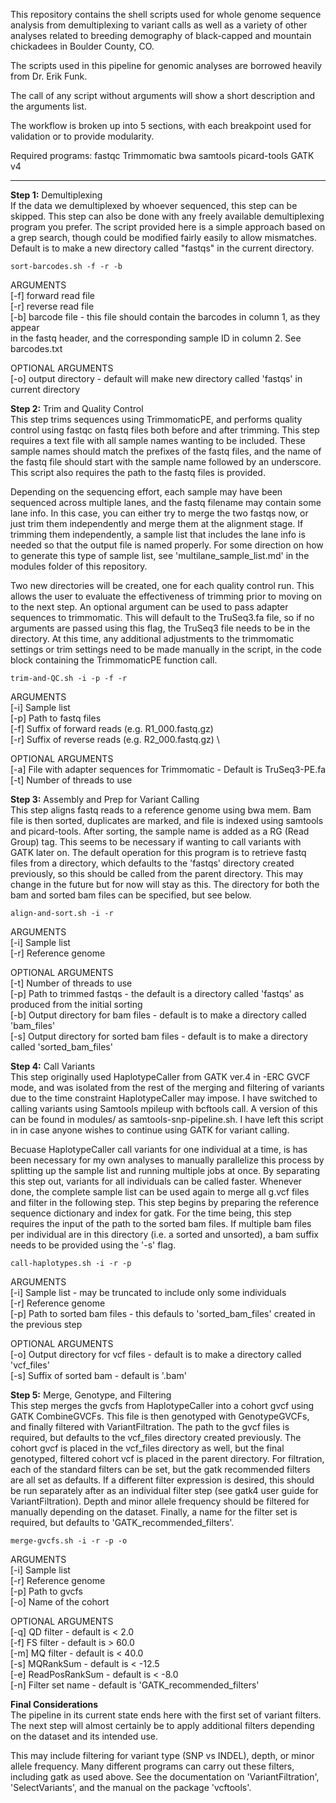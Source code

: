 This repository contains the shell scripts used for whole genome sequence analysis from demultiplexing to variant calls as well as a variety of other analyses related to breeding demography of black-capped and mountain chickadees in Boulder County, CO.

The scripts used in this pipeline for genomic analyses are borrowed heavily from Dr. Erik Funk.

The call of any script without arguments will show a short description and the arguments list.

The workflow is broken up into 5 sections, with each breakpoint used for validation or to provide modularity.

Required programs:
fastqc
Trimmomatic
bwa
samtools
picard-tools
GATK v4

------------------------------------------------------------------------------------------------------

**Step 1:** Demultiplexing \
If the data we demultiplexed by whoever sequenced, this step can be skipped. This step can also be done with any freely available demultiplexing program you prefer. The script provided here is a simple approach based on a grep search, though could be modified fairly easily to allow mismatches. Default is to make a new directory called "fastqs" in the current directory.

    sort-barcodes.sh -f -r -b

ARGUMENTS \
[-f] forward read file \
[-r] reverse read file \
[-b] barcode file - this file should contain the barcodes in column 1, as they appear \
     in the fastq header, and the corresponding sample ID in column 2. See barcodes.txt

OPTIONAL ARGUMENTS \
[-o] output directory - default will make new directory called 'fastqs' in current directory

**Step 2:** Trim and Quality Control \
This step trims sequences using TrimmomaticPE, and performs quality control using fastqc on fastq files both before and after trimming. This step requires a text file with all sample names wanting to be included. These sample names should match the prefixes of the fastq files, and the name of the fastq file should start with the sample name followed by an underscore. This script also requires the path to the fastq files is provided.

Depending on the sequencing effort, each sample may have been sequenced across multiple lanes, and the fastq filename may contain some lane info. In this case, you can either try to merge the two fastqs now, or just trim them independently and merge them at the alignment stage. If trimming them independently, a sample list that includes the lane info is needed so that the output file is named properly. For some direction on how to generate this type of sample list, see 'multilane_sample_list.md' in the modules folder of this repository.

Two new directories will be created, one for each quality control run. This allows the user to evaluate the effectiveness of trimming prior to moving on to the next step. An optional argument can be used to pass adapter sequences to trimmomatic. This will default to the TruSeq3.fa file, so if no arguments are passed using this flag, the TruSeq3 file needs to be in the directory. At this time, any additional adjustments to the trimmomatic settings or trim settings need to be made manually in the script, in the code block containing the TrimmomaticPE function call.

    trim-and-QC.sh -i -p -f -r

ARGUMENTS \
[-i] Sample list \
[-p] Path to fastq files \
[-f] Suffix of forward reads (e.g. R1_000.fastq.gz) \
[-r] Suffix of reverse reads (e.g. R2_000.fastq.gz) \

OPTIONAL ARGUMENTS \
[-a] File with adapter sequences for Trimmomatic - Default is TruSeq3-PE.fa \
[-t] Number of threads to use

**Step 3:** Assembly and Prep for Variant Calling \
This step aligns fastq reads to a reference genome using bwa mem.
Bam file is then sorted, duplicates are marked, and file is indexed using
samtools and picard-tools. After sorting, the sample name is added as a RG (Read Group) tag. This seems to be necessary if wanting to call variants with GATK later on. The default operation for this program is to retrieve fastq files from a directory, which defaults to the 'fastqs' directory created previously, so this should be called from the parent directory. This may change in the future but for now will stay as this. The directory for both the bam and sorted bam files can be specified, but see below.

    align-and-sort.sh -i -r

ARGUMENTS \
[-i] Sample list \
[-r] Reference genome

OPTIONAL ARGUMENTS \
[-t] Number of threads to use \
[-p] Path to trimmed fastqs - the default is a directory called 'fastqs' as produced from the initial sorting \
[-b] Output directory for bam files - default is to make a directory
     called 'bam_files' \
[-s] Output directory for sorted bam files - default is to make a
     directory called 'sorted_bam_files'

**Step 4:** Call Variants \
This step originally used HaplotypeCaller from GATK ver.4 in -ERC GVCF mode, and was isolated from the rest of the merging and filtering of variants due to the time constraint HaplotypeCaller may impose. I have switched to calling variants using Samtools mpileup with bcftools call. A version of this can be found in modules/ as samtools-snp-pipeline.sh. I have left this script in in case anyone wishes to continue using GATK for variant calling.

Becuase HaplotypeCaller call variants for one individual at a time, is has been necessary for my own analyses to manually parallelize this process by splitting up the sample list and running multiple jobs at once. By separating this step out, variants for all individuals can be called faster. Whenever done, the complete sample list can be used again to merge all g.vcf files and filter in the following step. This step begins by preparing the reference sequence dictionary and index for gatk. For the time being, this step requires the input of the path to the sorted bam files. If multiple bam files per individual are in this directory (i.e. a sorted and unsorted), a bam suffix needs to be provided using the '-s' flag.

    call-haplotypes.sh -i -r -p

ARGUMENTS \
[-i] Sample list - may be truncated to include only some individuals \
[-r] Reference genome \
[-p] Path to sorted bam files - this defauls to 'sorted_bam_files' created in the previous step

OPTIONAL ARGUMENTS \
[-o] Output directory for vcf files - default is to make a directory called 'vcf_files' \
[-s] Suffix of sorted bam - default is '.bam'

**Step 5:** Merge, Genotype, and Filtering \
This step merges the gvcfs from HaplotypeCaller into a cohort gvcf using GATK CombineGVCFs. This file is then genotyped with GenotypeGVCFs, and finally filtered with VariantFiltration. The path to the gvcf files is required, but defaults to the vcf_files directory created previously. The cohort gvcf is placed in the vcf_files directory as well, but the final genotyped, filtered cohort vcf is placed in the parent directory. For filtration, each of the standard filters can be set, but the gatk recommended filters are all set as defaults. If a different filter expression is desired, this should be run separately after as an individual filter step (see gatk4 user guide for VariantFiltration). Depth and minor allele frequency should be filtered for manually depending on the dataset. Finally, a name for the filter set is required, but defaults to 'GATK_recommended_filters'.

    merge-gvcfs.sh -i -r -p -o

ARGUMENTS \
[-i] Sample list \
[-r] Reference genome \
[-p] Path to gvcfs \
[-o] Name of the cohort

OPTIONAL ARGUMENTS \
[-q] QD filter - default is < 2.0 \
[-f] FS filter - default is > 60.0 \
[-m] MQ filter - default is < 40.0 \
[-s] MQRankSum - default is < -12.5 \
[-e] ReadPosRankSum - default is < -8.0 \
[-n] Filter set name - default is 'GATK_recommended_filters'

**Final Considerations** \
The pipeline in its current state ends here with the first set of variant filters. The next step will almost certainly be to apply additional filters depending on the dataset and its intended use.

This may include filtering for variant type (SNP vs INDEL), depth, or minor allele frequency. Many different programs can carry out these filters, including gatk as used above. See the documentation on 'VariantFiltration', 'SelectVariants', and the manual on the package 'vcftools'.
